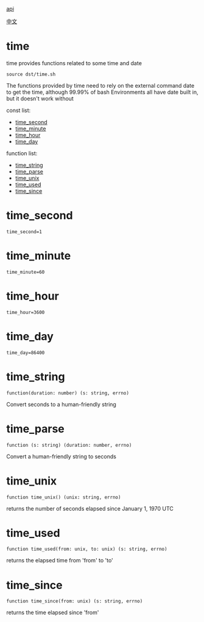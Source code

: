 [api](README.md)

[中文](../zh/time.md)

# time

time provides functions related to some time and date

```
source dst/time.sh
```

The functions provided by time need to rely on the external command date to get
the time, although 99.99% of bash Environments all have date built in, but it
doesn't work without

const list:

- [time_second](#time_second)
- [time_minute](#time_minute)
- [time_hour](#time_hour)
- [time_day](#time_day)

function list:

- [time_string](#time_string)
- [time_parse](#time_parse)
- [time_unix](#time_unix)
- [time_used](#time_used)
- [time_since](#time_since)

# time_second

```
time_second=1
```

# time_minute

```
time_minute=60
```

# time_hour

```
time_hour=3600
```

# time_day

```
time_day=86400
```

# time_string

```
function(duration: number) (s: string, errno)
```

Convert seconds to a human-friendly string

# time_parse

```
function (s: string) (duration: number, errno)
```

Convert a human-friendly string to seconds

# time_unix

```
function time_unix() (unix: string, errno)
```

returns the number of seconds elapsed since January 1, 1970 UTC

# time_used

```
function time_used(from: unix, to: unix) (s: string, errno)
```

returns the elapsed time from 'from' to 'to'

# time_since

```
function time_since(from: unix) (s: string, errno)
```

returns the time elapsed since 'from'
